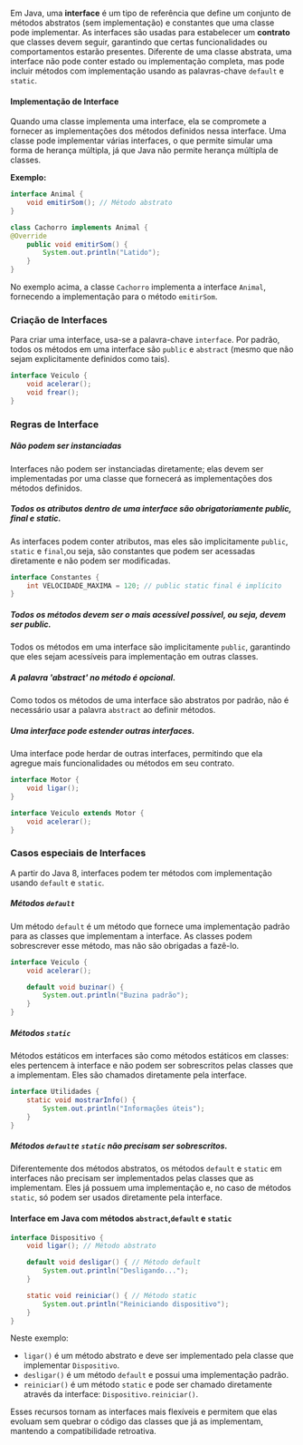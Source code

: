 Em Java, uma **interface** é um tipo de referência que define um conjunto de métodos abstratos (sem implementação) e constantes que uma classe pode implementar. As interfaces são usadas para estabelecer um **contrato** que classes devem seguir, garantindo que certas funcionalidades ou comportamentos estarão presentes. Diferente de uma classe abstrata, uma interface não pode conter estado ou implementação completa, mas pode incluir métodos com implementação usando as palavras-chave `default` e `static`.
#### Implementação de Interface

Quando uma classe implementa uma interface, ela se compromete a fornecer as implementações dos métodos definidos nessa interface. Uma classe pode implementar várias interfaces, o que permite simular uma forma de herança múltipla, já que Java não permite herança múltipla de classes.

**Exemplo:**

```java
interface Animal {    
	void emitirSom(); // Método abstrato 
}

class Cachorro implements Animal {  
@Override     
	public void emitirSom() {   
		System.out.println("Latido");     
	}
}
```

No exemplo acima, a classe `Cachorro` implementa a interface `Animal`, fornecendo a implementação para o método `emitirSom`.
### Criação de Interfaces

Para criar uma interface, usa-se a palavra-chave `interface`. Por padrão, todos os métodos em uma interface são `public` e `abstract` (mesmo que não sejam explicitamente definidos como tais).

```java
interface Veiculo {   
	void acelerar();   
	void frear();
}
```
### Regras de Interface
##### Não podem ser instanciadas
Interfaces não podem ser instanciadas diretamente; elas devem ser implementadas por uma classe que fornecerá as implementações dos métodos definidos.
##### Todos os atributos dentro de uma interface são obrigatoriamente public, final e static.

As interfaces podem conter atributos, mas eles são implicitamente `public`, `static` e `final`,ou seja, são constantes que podem ser acessadas diretamente e não podem ser modificadas.

```java
interface Constantes {
    int VELOCIDADE_MAXIMA = 120; // public static final é implícito
}
```
##### Todos os métodos devem ser o mais acessível possível, ou seja, devem ser public.

Todos os métodos em uma interface são implicitamente `public`, garantindo que eles sejam acessíveis para implementação em outras classes.
##### A palavra 'abstract' no método é opcional.

Como todos os métodos de uma interface são abstratos por padrão, não é necessário usar a palavra `abstract` ao definir métodos.
##### Uma interface pode estender outras interfaces.

Uma interface pode herdar de outras interfaces, permitindo que ela agregue mais funcionalidades ou métodos em seu contrato.

``` java
interface Motor {
    void ligar();
}

interface Veiculo extends Motor {
    void acelerar();
}
```
### Casos especiais de Interfaces

A partir do Java 8, interfaces podem ter métodos com implementação usando `default` e `static`.
##### **Métodos `default`**

Um método `default` é um método que fornece uma implementação padrão para as classes que implementam a interface. As classes podem sobrescrever esse método, mas não são obrigadas a fazê-lo.

```java
interface Veiculo {
    void acelerar();

    default void buzinar() {
        System.out.println("Buzina padrão");
    }
}
```
##### **Métodos `static`**

Métodos estáticos em interfaces são como métodos estáticos em classes: eles pertencem à interface e não podem ser sobrescritos pelas classes que a implementam. Eles são chamados diretamente pela interface.

```java
interface Utilidades {
    static void mostrarInfo() {
        System.out.println("Informações úteis");
    }
}
```
##### Métodos `default`e `static` não precisam ser sobrescritos.

Diferentemente dos métodos abstratos, os métodos `default` e `static` em interfaces não precisam ser implementados pelas classes que as implementam. Eles já possuem uma implementação e, no caso de métodos `static`, só podem ser usados diretamente pela interface.
#### Interface em Java com métodos `abstract`,`default` e `static`
```java
interface Dispositivo {
    void ligar(); // Método abstrato

    default void desligar() { // Método default
        System.out.println("Desligando...");
    }

    static void reiniciar() { // Método static
        System.out.println("Reiniciando dispositivo");
    }
}
```

Neste exemplo:

- `ligar()` é um método abstrato e deve ser implementado pela classe que implementar `Dispositivo`.
- `desligar()` é um método `default` e possui uma implementação padrão.
- `reiniciar()` é um método `static` e pode ser chamado diretamente através da interface: `Dispositivo.reiniciar()`.

Esses recursos tornam as interfaces mais flexíveis e permitem que elas evoluam sem quebrar o código das classes que já as implementam, mantendo a compatibilidade retroativa.
